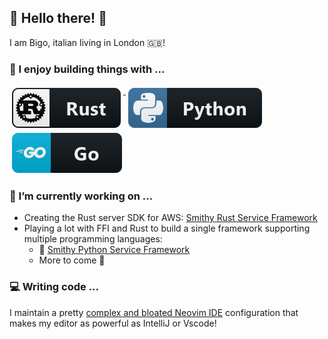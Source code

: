 ## 🦀 Hello there! 🦀

I am Bigo, italian living in London 🇬🇧!

### 🚧 I enjoy building things with ...


  <a href="https://www.rust-lang.org/">
    <img src="https://raw.githubusercontent.com/MikeCodesDotNET/ColoredBadges/master/svg/dev/languages/rust.svg" alt="Rust" style="vertical-align:top; margin:4px">
  </a>

  <a href="https://www.python.org/">
    <img src="https://raw.githubusercontent.com/MikeCodesDotNET/ColoredBadges/master/svg/dev/languages/python.svg" alt="Python" style="vertical-align:top; margin:4px">
  </a>

  <a href="https://golang.org/">
    <img src="https://raw.githubusercontent.com/MikeCodesDotNET/ColoredBadges/master/svg/dev/languages/go.svg" alt="GoLang" style="vertical-align:top; margin:4px">
  </a>


### 🔭 I’m currently working on ...

- Creating the Rust server SDK for AWS: <a href="https://github.com/awslabs/smithy-rs">Smithy Rust Service Framework</a>
 - Playing a lot with FFI and Rust to build a single framework supporting multiple programming languages:
     - 🐍 <a href="https://github.com/awslabs/smithy-rs/blob/main/rust-runtime/aws-smithy-http-server-python/examples/README.md">Smithy Python Service Framework</a>
     - More to come 😬

### 💻 Writing code ...

I maintain a pretty <a href="https://github.com/crisidev/lvim/tree/main/home/.config/lvim">complex and bloated Neovim IDE</a> configuration that makes my editor as powerful as IntelliJ or Vscode!
